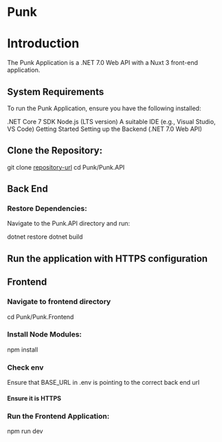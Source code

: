 # Punk



# Introduction
The Punk Application is a .NET 7.0 Web API with a Nuxt 3 front-end application.

## System Requirements
To run the Punk Application, ensure you have the following installed:

.NET Core 7 SDK
Node.js (LTS version)
A suitable IDE (e.g., Visual Studio, VS Code)
Getting Started
Setting up the Backend (.NET 7.0 Web API)

## Clone the Repository:

git clone [repository-url](https://github.com/Mlrobinson1993/Punk.git)
cd Punk/Punk.API

## Back End

### Restore Dependencies:

Navigate to the Punk.API directory and run:

dotnet restore
dotnet build

## Run the application with HTTPS configuration


## Frontend

### Navigate to frontend directory

cd Punk/Punk.Frontend

### Install Node Modules:

npm install

### Check env 

Ensure that BASE_URL in .env is pointing to the correct back end url 

#### Ensure it is HTTPS

### Run the Frontend Application:
npm run dev
